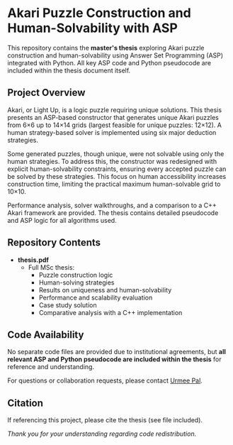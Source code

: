 # Akari Puzzle Construction and Human-Solvability with ASP

This repository contains the **master's thesis** exploring Akari puzzle construction and human-solvability using Answer Set Programming (ASP) integrated with Python. All key ASP code and Python pseudocode are included within the thesis document itself.

## Project Overview

Akari, or Light Up, is a logic puzzle requiring unique solutions. This thesis presents an ASP-based constructor that generates unique Akari puzzles from 6×6 up to 14×14 grids (largest feasible for unique puzzles: 12×12). A human strategy-based solver is implemented using six major deduction strategies.

Some generated puzzles, though unique, were not solvable using only the human strategies. To address this, the constructor was redesigned with explicit human-solvability constraints, ensuring every accepted puzzle can be solved by these strategies. This focus on human accessibility increases construction time, limiting the practical maximum human-solvable grid to 10×10.

Performance analysis, solver walkthroughs, and a comparison to a C++ Akari framework are provided. The thesis contains detailed pseudocode and ASP logic for all algorithms used.

## Repository Contents

- **thesis.pdf**  
  - Full MSc thesis:
    - Puzzle construction logic 
    - Human-solving strategies
    - Results on uniqueness and human-solvability
    - Performance and scalability evaluation
    - Case study solution
    - Comparative analysis with a C++ implementation

## Code Availability

No separate code files are provided due to institutional agreements, but **all relevant ASP and Python pseudocode are included within the thesis** for reference and understanding.

For questions or collaboration requests, please contact [Urmee Pal](urmeeacademicmsc@gmail.com).


## Citation

If referencing this project, please cite the thesis (see file included).

*Thank you for your understanding regarding code redistribution.*
